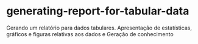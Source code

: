 # generating-report-for-tabular-data
Gerando um relatório para dados tabulares. Apresentação de estatísticas, gráficos e figuras relativas aos dados e  Geração de conhecimento
